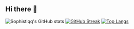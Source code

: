 ## Hi there 👋

<!--
**Sophistiqq/Sophistiqq** is a ✨ _special_ ✨ repository because its `README.md` (this file) appears on your GitHub profile.

Here are some ideas to get you started:

- 🔭 I’m currently working on ...
- 🌱 I’m currently learning ...
- 👯 I’m looking to collaborate on ...
- 🤔 I’m looking for help with ...
- 💬 Ask me about ...
- 📫 How to reach me: ...
- 😄 Pronouns: ...
- ⚡ Fun fact: ...
-->
![Sophistiqq's GitHub stats](https://github-readme-stats.vercel.app/api?username=Sophistiqq&show_icons=true&theme=material-palenight)
[![GitHub Streak](http://github-readme-streak-stats.herokuapp.com?user=Sophistiqq&theme=neon-palenight&mode=weekly)](https://git.io/streak-stats)
[![Top Langs](https://github-readme-stats.vercel.app/api/top-langs/?username=Sophistiqq&layout=donut&show_icons=true&theme=material-palenight)](https://github.com/anuraghazra/github-readme-stats)
